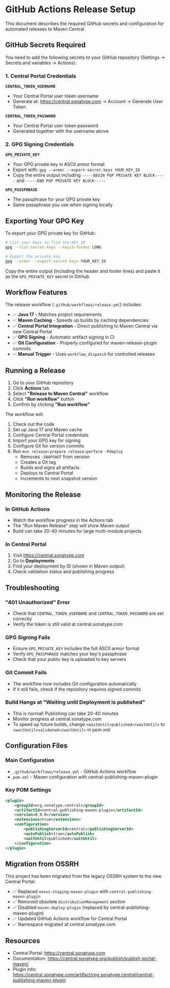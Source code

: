# GitHub Actions Release Setup

This document describes the required GitHub secrets and configuration for automated releases to Maven Central.

## GitHub Secrets Required

You need to add the following secrets to your GitHub repository (Settings → Secrets and variables → Actions):

### 1. Central Portal Credentials

**`CENTRAL_TOKEN_USERNAME`**
- Your Central Portal user token username
- Generate at: https://central.sonatype.com → Account → Generate User Token

**`CENTRAL_TOKEN_PASSWORD`**
- Your Central Portal user token password
- Generated together with the username above

### 2. GPG Signing Credentials

**`GPG_PRIVATE_KEY`**
- Your GPG private key in ASCII armor format
- Export with: `gpg --armor --export-secret-keys YOUR_KEY_ID`
- Copy the entire output including `-----BEGIN PGP PRIVATE KEY BLOCK-----` and `-----END PGP PRIVATE KEY BLOCK-----`

**`GPG_PASSPHRASE`**
- The passphrase for your GPG private key
- Same passphrase you use when signing locally

## Exporting Your GPG Key

To export your GPG private key for GitHub:

```bash
# List your keys to find the KEY_ID
gpg --list-secret-keys --keyid-format LONG

# Export the private key
gpg --armor --export-secret-keys YOUR_KEY_ID
```

Copy the entire output (including the header and footer lines) and paste it as the `GPG_PRIVATE_KEY` secret in GitHub.

## Workflow Features

The release workflow (`.github/workflows/release.yml`) includes:

- ✅ **Java 17** - Matches project requirements
- ✅ **Maven Caching** - Speeds up builds by caching dependencies
- ✅ **Central Portal Integration** - Direct publishing to Maven Central via new Central Portal
- ✅ **GPG Signing** - Automatic artifact signing in CI
- ✅ **Git Configuration** - Properly configured for maven-release-plugin commits
- ✅ **Manual Trigger** - Uses `workflow_dispatch` for controlled releases

## Running a Release

1. Go to your GitHub repository
2. Click **Actions** tab
3. Select **"Release to Maven Central"** workflow
4. Click **"Run workflow"** button
5. Confirm by clicking **"Run workflow"**

The workflow will:
1. Check out the code
2. Set up Java 17 and Maven cache
3. Configure Central Portal credentials
4. Import your GPG key for signing
5. Configure Git for version commits
6. Run `mvn release:prepare release:perform -Pdeploy`
   - Removes `-SNAPSHOT` from version
   - Creates a Git tag
   - Builds and signs all artifacts
   - Deploys to Central Portal
   - Increments to next snapshot version

## Monitoring the Release

### In GitHub Actions
- Watch the workflow progress in the Actions tab
- The "Run Maven Release" step will show Maven output
- Build can take 20-40 minutes for large multi-module projects

### In Central Portal
1. Visit https://central.sonatype.com
2. Go to **Deployments**
3. Find your deployment by ID (shown in Maven output)
4. Check validation status and publishing progress

## Troubleshooting

### "401 Unauthorized" Error
- Check that `CENTRAL_TOKEN_USERNAME` and `CENTRAL_TOKEN_PASSWORD` are set correctly
- Verify the token is still valid at central.sonatype.com

### GPG Signing Fails
- Ensure `GPG_PRIVATE_KEY` includes the full ASCII armor format
- Verify `GPG_PASSPHRASE` matches your key's passphrase
- Check that your public key is uploaded to key servers

### Git Commit Fails
- The workflow now includes Git configuration automatically
- If it still fails, check if the repository requires signed commits

### Build Hangs at "Waiting until Deployment is published"
- This is normal! Publishing can take 20-40 minutes
- Monitor progress at central.sonatype.com
- To speed up future builds, change `<waitUntil>published</waitUntil>` to `<waitUntil>validated</waitUntil>` in pom.xml

## Configuration Files

### Main Configuration
- `.github/workflows/release.yml` - GitHub Actions workflow
- `pom.xml` - Maven configuration with central-publishing-maven-plugin

### Key POM Settings
```xml
<plugin>
    <groupId>org.sonatype.central</groupId>
    <artifactId>central-publishing-maven-plugin</artifactId>
    <version>0.9.0</version>
    <extensions>true</extensions>
    <configuration>
        <publishingServerId>central</publishingServerId>
        <autoPublish>true</autoPublish>
        <waitUntil>published</waitUntil>
    </configuration>
</plugin>
```

## Migration from OSSRH

This project has been migrated from the legacy OSSRH system to the new Central Portal:

- ✅ Replaced `nexus-staging-maven-plugin` with `central-publishing-maven-plugin`
- ✅ Removed obsolete `distributionManagement` section
- ✅ Disabled `maven-deploy-plugin` (replaced by central-publishing-maven-plugin)
- ✅ Updated GitHub Actions workflow for Central Portal
- ✅ Namespace migrated at central.sonatype.com

## Resources

- Central Portal: https://central.sonatype.com
- Documentation: https://central.sonatype.org/publish/publish-portal-maven/
- Plugin Info: https://central.sonatype.com/artifact/org.sonatype.central/central-publishing-maven-plugin